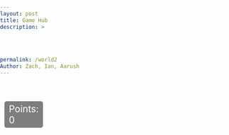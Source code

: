 ```yaml
---
layout: post
title: Game Hub
description: >
  <div style="text-align: center; font-family: 'Open Sans', sans-serif;">
    Move your character around with WASD to enter different minigames and experiences on this map.<br>
    Click Game Hub in the top left to go back to the home page.
  </div>
permalink: /world2
Author: Zach, Ian, Aarush
---
```


<style>
  body {
    background-image: url('{{site.baseurl}}/images/homebackground.jpg');
    background-size: cover;
    background-repeat: no-repeat;
    background-position: center;
    color: #ffffff;
    font-family: 'Inter', sans-serif;
    margin: 0;
    padding: 0;
  }
  h1 {
    margin-top: 20px;
    font-family: 'Open Sans', sans-serif;
  }
  #loading {
    font-size: 1.2em;
  }
  canvas {
    display: block;
    margin: 20px auto;
    border: 2px solid white;
    background: #444; 
    position: relative;
  }
  #points-display {
    position: absolute;
    top: 22px; 
    left: 10px;
    font-size: 1.5em;
    color: #fff;
    background: rgba(0, 0, 0, 0.5);
    padding: 5px 10px;
    border-radius: 5px;
    z-index: 1;
  }
  #canvas-container {
    position: relative;
    display: inline-block;
  }

  #skin-modal {
    display: none;
    position: fixed;
    top: 23%; 
    left: 23%; 
    width: 55%;
    height: 65%; 
    background: #001f3f; 
    color: white;
    z-index: 1000;
    text-align: center;
    border-radius: 10px;
  }
  #skin-modal-content {
    position: relative;
    padding: 40px 20px; 
    background: #001f3f; 
    border-radius: 10px;
  }
  #skin-modal-content p {
    font-size: 2em; 
    margin-bottom: 20px;
  }
  #close-modal {
    position: absolute;
    top: 10px; 
    right: 10px; 
    background: black; 
    color: white;
    border: none;
    padding: 15px 22.5px; 
    cursor: pointer;
    border-radius: 5px; 
    font-size: 1.5em; 
  }
  #confirm-button {
  background: #d4af37;
  color: white;
  border: none;
  padding: 15px 30px; 
  cursor: pointer;
  font-size: 1.2em; 
  border-radius: 10px;
  position: relative; 
  margin: 20px auto 0; 
  display: block; 
  text-transform: uppercase; 
}
  #skin-options {
    position: relative;
    width: 70%; 
    height: 70%; 
    margin: 0 auto; 
    margin-top: 20px; 
    display: grid; 
    grid-template-columns: repeat(3, 1fr); 
    grid-template-rows: repeat(2, 1fr); 
    gap: 40px; 
    justify-content: center;
    align-items: center.
  }
  .skin-option {
    position: relative; 
    width: 180px; 
    height: 180px; 
    background: white;
    border-radius: 15px; 
    cursor: pointer;
    background-size: cover;
    background-position: center;
  }
  .skin-option .points {
    position: absolute;
    top: 5px;
    left: 5px; 
    font-size: 1.2em;
    font-weight: bold;
    color: black;
    background: rgba(255, 255, 255, 0.8);
    padding: 2px 5px;
    border-radius: 5px;
  }
  .skin-option:nth-child(1) {
    background-image: url('https://i.postimg.cc/PxDYNLjG/Default.png'); 
  }
  .skin-option:nth-child(2) {
    background-image: url('https://i.postimg.cc/C5gp0YzS/True-Gold-Melodie.png'); 
  }
  .skin-option:nth-child(3) {
    background-image: url('https://i.postimg.cc/K8wLmvh6/Dialga.png'); 
  }
  .skin-option:nth-child(4) {
    background-image: url('https://i.postimg.cc/VsKW3w58/Jett.png'); 
  }
  .skin-option:nth-child(5) {
    background-image: url('https://i.postimg.cc/VsF0hWG0/Goku.png'); 
  }
  .skin-option:nth-child(6) {
    background-image: url('https://i.postimg.cc/rygC4TLH/Boss-Bandit.png'); 
  }
  .skin-option .checkmark {
    display: none; 
    position: absolute;
    top: -20px; 
    left: -18px; 
    width: 50px;
    height: 50px;
    background: url('https://i.postimg.cc/WDxvjnPY/checkmark.png') no-repeat center center; 
    background-size: contain;
    z-index: 10;
  }
  .skin-option.selected .checkmark {
    display: block; 
  }
</style>

<div id="loading">Loading game assets...</div>
<div id="canvas-container">
<div id="points-display">Points: 0</div>
<canvas id="gameCanvas" width="960" height="720"></canvas>
</div>

<div id="skin-modal">
  <div id="skin-modal-content">
    <button id="close-modal">X</button>
    <p>Customize your outfit here!</p>
    <div id="skin-options">
      <div class="skin-option selected">
        <div class="points">Free</div>
        <div class="checkmark"></div>
      </div>
      <div class="skin-option">
        <div class="points">200</div>
        <div class="checkmark"></div>
      </div>
      <div class="skin-option">
        <div class="points">500</div>
        <div class="checkmark"></div>
      </div>
      <div class="skin-option">
        <div class="points">1000</div>
        <div class="checkmark"></div>
      </div>
      <div class="skin-option">
        <div class="points">1500</div>
        <div class="checkmark"></div>
      </div>
      <div class="skin-option">
        <div class="points">2000</div>
        <div class="checkmark"></div>
      </div>
    </div>
    <button id="confirm-button">Confirm</button>
  </div>
</div>

<script>
const canvas = document.getElementById('gameCanvas');
const ctx = canvas.getContext('2d');

const roomImage = new Image();
roomImage.src = 'https://i.postimg.cc/4xLtFzbV/Screenshot-2025-04-04-at-10-24-02-AM.png';

const spriteImages = [
  'https://i.postimg.cc/PxDYNLjG/Default.png', // Default Character
  'https://i.postimg.cc/C5gp0YzS/True-Gold-Melodie.png', // Melodie
  'https://i.postimg.cc/K8wLmvh6/Dialga.png', // Dialga
  'https://i.postimg.cc/VsKW3w58/Jett.png', // Jett
  'https://i.postimg.cc/VsF0hWG0/Goku.png', // Goku
  'https://i.postimg.cc/rygC4TLH/Boss-Bandit.png'  // Boss Bandit
];

let currentSpriteIndex = 0;
const spriteImage = new Image();
spriteImage.src = spriteImages[currentSpriteIndex];

const objectImages = {
   outbreak: '{{site.baseurl}}/images/icon1.png', // left 1
   building: '{{site.baseurl}}/images/icon2.png', // left 2
   editing: '{{site.baseurl}}/images/icon3.png', // left 3
   blackjack: '{{site.baseurl}}/images/icon4.png', // left 4
   exploration: '{{site.baseurl}}/images/icon5.png', // left 5
   adventure: '{{site.baseurl}}/images/icon6.png', // left 6
   racing: '{{site.baseurl}}/images/icon7.png', // top 1
   party: '{{site.baseurl}}/images/icon8.png', // top 2
   flappy: '{{site.baseurl}}/images/icon9.png', // top 3
   pacman: '{{site.baseurl}}/images/icon10.png', // top 4
   slot: '{{site.baseurl}}/images/icon11.png', // top 5
   farming: '{{site.baseurl}}/images/icon12.png', // top 6
   battle: '{{site.baseurl}}/images/icon13.png', // top 7
   tests: '{{site.baseurl}}/images/icon14.png', // top 8
   stealth: '{{site.baseurl}}/images/icon15.png', // top 9
   strategy: '{{site.baseurl}}/images/icon16.png', // bottom 1
   survive: '{{site.baseurl}}/images/icon17.png', // bottom 2
   simulation: '{{site.baseurl}}/images/icon18.png', // bottom 3
   tennis: '{{site.baseurl}}/images/icon19.png', // bottom 4
   tower: '{{site.baseurl}}/images/icon20.png', // bottom 5
   clicker: '{{site.baseurl}}/images/icon21.png', // bottom 6
   skin: '{{site.baseurl}}/images/icon22.png', // right 1
   aboutus: '{{site.baseurl}}/images/icon23.png', // right 2
   outline: '{{site.baseurl}}/images/icon24.png', // right 3
   format: '{{site.baseurl}}/images/icon25.png', // right 4
   jump: '{{site.baseurl}}/images/icon26.png', // middle 1
   pack: '{{site.baseurl}}/images/icon27.png', // middle 2
   skirmish: '{{site.baseurl}}/images/icon28.png' // middle 3
};


const loadedObjectImages = {};
for (const game in objectImages) {
  const img = new Image();
  img.src = objectImages[game];
  loadedObjectImages[game] = img;
}

const player = {
  x: 400,
  y: 325,
  width: 75,
  height: 75,
  speed: 4
};

const keys = {};

const objects = [
  { x: 100, y: 140, width: 40, height: 40, game: 'outbreak', icon: true }, // left 1
  { x: 95, y: 250, width: 40, height: 40, game: 'building' }, // left 2
  { x: 105, y: 325, width: 40, height: 40, game: 'editing' }, // left 3
  { x: 100, y: 400, width: 40, height: 40, game: 'blackjack' }, // left 4
  { x: 100, y: 470, width: 40, height: 40, game: 'exploration' }, // left 5
  { x: 100, y: 580, width: 40, height: 40, game: 'adventure' }, // left 6
  { x: 190, y: 100, width: 40, height: 40, game: 'racing' }, // top 1
  { x: 280, y: 100, width: 40, height: 40, game: 'party' }, // top 2
  { x: 370, y: 100, width: 40, height: 40, game: 'flappy' }, // top 3
  { x: 460, y: 100, width: 40, height: 40, game: 'pacman' }, // top 4
  { x: 540, y: 100, width: 40, height: 40, game: 'slot' }, // top 5
  { x: 630, y: 100, width: 40, height: 40, game: 'farming' }, // top 6
  { x: 700, y: 195, width: 40, height: 40, game: 'battle' }, // top 7
  { x: 805, y: 195, width: 40, height: 40, game: 'tests' }, // top 8
  { x: 810, y: 330, width: 40, height: 40, game: 'stealth' }, // top 9
  { x: 185, y: 620, width: 40, height: 40, game: 'strategy' }, // bottom 1
  { x: 270, y: 620, width: 40, height: 40, game: 'survive' }, // bottom 2
  { x: 355, y: 620, width: 40, height: 40, game: 'simulation' }, // bottom 3
  { x: 440, y: 620, width: 40, height: 40, game: 'tennis' }, // bottom 4
  { x: 525, y: 620, width: 40, height: 40, game: 'tower' }, // bottom 5
  { x: 610, y: 620, width: 40, height: 40, game: 'clicker' }, // bottom 6
  { x: 675, y: 500, width: 40, height: 40, game: 'skin' }, // right 1
  { x: 810, y: 495, width: 40, height: 40, game: 'aboutus' }, // right 2
  { x: 665, y: 670, width: 40, height: 40, game: 'outline' }, // right 3
  { x: 820, y: 660, width: 40, height: 40, game: 'format' }, // right 4
  { x: 280, y: 360, width: 40, height: 40, game: 'jump' }, // middle 1
  { x: 540, y: 360, width: 40, height: 40, game: 'pack' }, // middle 2
  { x: 415, y: 450, width: 40, height: 40, game: 'skirmish' } // middle 3
  ];

const walls = [
  { x: 270, y: 250, width: 25, height: 55 },
  { x: 420, y: 250, width: 25, height: 25 },
  { x: 560, y: 250, width: 25, height: 55 },
  { x: 270, y: 450, width: 25, height: 55 },
  { x: 560, y: 450, width: 25, height: 55 },
  { x: 680, y: 400, width: 25, height: 55 },
  { x: 800, y: 400, width: 25, height: 55 },
  { x: 680, y: 570, width: 25, height: 55 },
  { x: 800, y: 570, width: 25, height: 55 },
  { x: 755, y: 180, width: 25, height: 55 },
  { x: 675, y: 80, width: 250, height: 55 },
  { x: 0, y: 0, width: 75, height: 720 }, 
  { x: 0, y: 0, width: 960, height: 75 }, 
  { x: 885, y: 0, width: 75, height: 720 }, 
  { x: 0, y: 670, width: 690, height: 50 },
];

const borderThickness = 10;
walls.push(
{ x: 0, y: 0, width: canvas.width, height: borderThickness }, // top
{ x: 0, y: canvas.height - borderThickness, width: canvas.width, height: borderThickness }, // bottom
{ x: 0, y: 0, width: borderThickness, height: canvas.height }, // left
{ x: canvas.width - borderThickness, y: 0, width: borderThickness, height: canvas.height } // right
);

const topRightBox = { x: 675, y: 500, width: 40, height: 40 }; 
const skinModal = document.getElementById('skin-modal');
const closeModal = document.getElementById('close-modal');
const confirmButton = document.getElementById('confirm-button');
let isModalOpen = false; 
let hasLeftBox = true; 

function update() {
  let nextX = player.x;
  let nextY = player.y;

  if (!isModalOpen) { 
    if (keys['w']) nextY -= player.speed;
    if (keys['s']) nextY += player.speed;
    if (keys['a']) nextX -= player.speed;
    if (keys['d']) nextX += player.speed;
  }

  const futureBox = {
    x: nextX,
    y: nextY,
    width: player.width,
    height: player.height
  };

  const hittingWall = walls.some(wall => isColliding(futureBox, wall));

  if (!hittingWall) {
    player.x = nextX;
    player.y = nextY;
  }

  
  if (isColliding(player, topRightBox)) {
    if (hasLeftBox) { 
      skinModal.style.display = 'block';
      isModalOpen = true;
      hasLeftBox = false; 
    }
  } else {
    hasLeftBox = true; 
  }

  objects.forEach(obj => {
    if (isColliding(player, obj)) {
      switch (obj.game) {
        case 'blackjack':
          window.location.href = '{{site.baseurl}}/blackjack';
          break;
        case 'building':
          window.location.href = '{{site.baseurl}}/building';
          break;
        case 'editing':
          window.location.href = '{{site.baseurl}}/editing';
          break;
        case 'exploration':
          window.location.href = '{{site.baseurl}}/exploration';
          break;
        case 'outbreak':
          window.location.href = '{{site.baseurl}}/outbreak';
          break;
        case 'aboutus':
          window.location.href = '{{site.baseurl}}/aboutus';
          break;
        case 'outline':
          window.location.href = '{{site.baseurl}}/outline';
          break;
        case 'adventure':
          window.location.href = '{{site.baseurl}}/adventure';
          break; 
        case 'pacman':
          window.location.href = '{{site.baseurl}}/pacman';
          break;
        case 'slot':
          window.location.href = '{{site.baseurl}}/slot';
          break;
        case 'farming':
          window.location.href = '{{site.baseurl}}/farming';
          break;
        case 'tennis':
          window.location.href = '{{site.baseurl}}/tennis';
          break;
        case 'tower':
          window.location.href = '{{site.baseurl}}/tower';
          break;
        case 'format':
          window.location.href = '{{site.baseurl}}/format';
          break;  
        case 'racing':
          window.location.href = '{{site.baseurl}}/racing';
          break;
        case 'party':
          window.location.href = '{{site.baseurl}}/party';
          break; 
        case 'flappy':
          window.location.href = '{{site.baseurl}}/flappy';
          break;
        case 'battle':
          window.location.href = '{{site.baseurl}}/battle';
          break;
        case 'tests':
          window.location.href = '{{site.baseurl}}/tests';
          break;
        case 'stealth':
          window.location.href = '{{site.baseurl}}/stealth';
          break;  
        case 'strategy':
          window.location.href = '{{site.baseurl}}/strategy';
          break;
        case 'survive':
          window.location.href = '{{site.baseurl}}/survive';
          break;
        case 'jump':
          window.location.href = '{{site.baseurl}}/jump';
          break;
        case 'pack':
          window.location.href = '{{site.baseurl}}/pack';
          break;
        case 'skirmish':
          window.location.href = '{{site.baseurl}}/skirmish';
          break;      
        case 'simulation':
          window.location.href = '{{site.baseurl}}/simulation';
          break;                       
        case 'clicker':
          window.location.href = '{{site.baseurl}}/clicker';
          break;
      }
    }
  });

}



function draw() {

  ctx.clearRect(0, 0, canvas.width, canvas.height);

  
  if (roomImage.complete && roomImage.naturalWidth !== 0) {
    ctx.drawImage(roomImage, 0, 0, canvas.width, canvas.height);
  } else {
    ctx.fillStyle = '#222';
    ctx.fillRect(0, 0, canvas.width, canvas.height);
  }


  ctx.drawImage(spriteImage, player.x, player.y, player.width, player.height);

  const baseWidth = 40 * 0.9; 
  const baseHeight = 40 * 0.9; 
  const scaledWidth = baseWidth * 3; 
  const scaledHeight = baseHeight * 3; 

  objects.forEach(obj => {
    let img = loadedObjectImages[obj.game];
    if (img && img.complete && img.naturalWidth !== 0) {
      let scaledWidth = 40 * 0.9 * 3; 
      let scaledHeight = 40 * 0.9 * 3;

      if (obj.game === 'blackjack') { 
        scaledWidth *= 1.3;
        scaledHeight *= 1.3;
      } else if (obj.game === 'editing') { 
        scaledWidth *= 1.1;
        scaledHeight *= 1.1;
      } else if (obj.game === 'adventure') { 
        scaledWidth *= 0.9;
        scaledHeight *= 0.9;
      } else if (obj.game === 'outline') { 
        scaledWidth *= 1.8;
        scaledHeight *= 1.8;
      } else if (obj.game === 'building') { 
        scaledWidth *= 0.7;
        scaledHeight *= 0.7;
      } else if (obj.game === 'pacman') { 
        scaledWidth *= 0.7;
        scaledHeight *= 0.7;
      } else if (obj.game === 'slot') { 
        scaledWidth *= 0.7;
        scaledHeight *= 0.7;
      } else if (obj.game === 'farming') { 
        scaledWidth *= 0.8;
        scaledHeight *= 0.8;
      } else if (obj.game === 'tennis') { 
        scaledWidth *= 0.7;
        scaledHeight *= 0.7;
      } else if (obj.game === 'format') { 
        scaledWidth *= 0.6;
        scaledHeight *= 0.6;  
      } else if (obj.game === 'racing') { 
        scaledWidth *= 0.8;
        scaledHeight *= 0.8; 
      } else if (obj.game === 'party') { 
        scaledWidth *= 0.7;
        scaledHeight *= 0.7; 
      } else if (obj.game === 'flappy') { 
        scaledWidth *= 1.2;
        scaledHeight *= 1.2;
      } else if (obj.game === 'stealth') { 
        scaledWidth *= 0.6;
        scaledHeight *= 0.6;  
      } else if (obj.game === 'battle') { 
        scaledWidth *= 0.5;
        scaledHeight *= 0.5;
      } else if (obj.game === 'strategy') { 
        scaledWidth *= 0.7;
        scaledHeight *= 0.7;    
      } else if (obj.game === 'survive') { 
        scaledWidth *= 0.7;
        scaledHeight *= 0.7;  
      } else if (obj.game === 'tests') { 
        scaledWidth *= 0.8;
        scaledHeight *= 0.8; 
      } else if (obj.game === 'jump') { 
        scaledWidth *= 0.7;
        scaledHeight *= 0.7;  
      } else if (obj.game === 'pack') { 
        scaledWidth *= 0.6;
        scaledHeight *= 0.6;
      } else if (obj.game === 'skirmish') { 
        scaledWidth *= 0.8;
        scaledHeight *= 0.8;            
      } else if (obj.game === 'simulation') { 
        scaledWidth *= 0.7;
        scaledHeight *= 0.7;       
      } else if (obj.game === 'clicker') { 
        scaledWidth *= 0.8;
        scaledHeight *= 0.8;
      }

      const offsetX = (scaledWidth - obj.width) / 2; 
      const offsetY = (scaledHeight - obj.height) / 2; 
      ctx.drawImage(img, obj.x - offsetX, obj.y - offsetY, scaledWidth, scaledHeight);
    } else {
      ctx.fillStyle = 'blue';
      ctx.fillRect(
        obj.x - (scaledWidth - obj.width) / 2,
        obj.y - (scaledHeight - obj.height) / 2,
        scaledWidth,
        scaledHeight
      ); 
    }
  });
}

function gameLoop() {
  update();
  draw();
  requestAnimationFrame(gameLoop);
}

function isColliding(a, b) {
  return (
    a.x < b.x + b.width &&
    a.x + a.width > b.x &&
    a.y < b.y + b.height &&
    a.y + a.height > b.y
  );
}

window.addEventListener('keydown', (e) => {
  keys[e.key.toLowerCase()] = true;
});

window.addEventListener('keyup', (e) => {
  keys[e.key.toLowerCase()] = false;
});


let imagesLoaded = 0;
function tryStartGame() {
  imagesLoaded++;
  if (imagesLoaded === 2) {
    const loading = document.getElementById('loading');
    if (loading) loading.style.display = 'none';
    gameLoop();
  }
}

roomImage.onload = tryStartGame;
spriteImage.onload = tryStartGame;

roomImage.onerror = () => alert('Failed to load room image');
spriteImage.onerror = () => alert('Failed to load sprite image');

closeModal.addEventListener('click', () => {
  skinOptions.forEach(opt => opt.classList.remove('selected'));
  skinOptions[confirmedSelection].classList.add('selected');
  skinModal.style.display = 'none';
  isModalOpen = false; 
});

confirmButton.addEventListener('click', () => {
  skinOptions.forEach((option, index) => {
    if (option.classList.contains('selected')) {
      confirmedSelection = index;
      currentSpriteIndex = index;
      spriteImage.src = spriteImages[currentSpriteIndex];
    }
  });
  skinModal.style.display = 'none';
  isModalOpen = false; 
});

const skinOptions = document.querySelectorAll('.skin-option');
let confirmedSelection = 0; 

skinOptions.forEach((option, index) => {
  option.addEventListener('click', () => {
    skinOptions.forEach(opt => opt.classList.remove('selected'));
    option.classList.add('selected');
  });

  if (index === 0) {
    option.classList.add('selected');
  }
});
</script>
<script type="module">
import { pythonURI, fetchOptions } from '{{ site.baseurl }}/assets/js/api/config.js';
async function fetchPoints() {
  try {
    const response = await fetch(`${pythonURI}/api/points`, {
      ...fetchOptions,
      method: 'GET',
    });

    if (response.ok) {
      const data = await response.json();
      if (data.total_points !== undefined) {
        document.getElementById('points-display').textContent = `Points: ${data.total_points}`;
      } else {
        document.getElementById('points-display').textContent = 'Points: 0'; 
      }
    } else {
      const error = await response.json();
      document.getElementById('points-display').textContent = `Points: ${error.message || 'Error fetching points'}`;
    }
  } catch (err) {
    document.getElementById('points-display').textContent = 'Points: Failed to fetch points';
  }
}

fetchPoints();
</script>